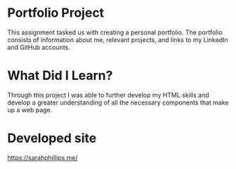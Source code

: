 # Portfolio Project
This assignment tasked us with creating a personal portfolio. The portfolio consists of information about me, relevant projects, and links to my LinkedIn and GitHub accounts. 


# What Did I Learn?
Through this project I was able to further develop my HTML skills and develop a greater understanding of all the necessary components that make up a web page. 


# Developed site
https://sarahphillips.me/




